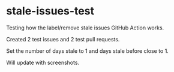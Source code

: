 # stale-issues-test

Testing how the label/remove stale issues GitHub Action works.

Created 2 test issues and 2 test pull requests.

Set the number of days stale to 1 and days stale before close to 1.

Will update with screenshots.
